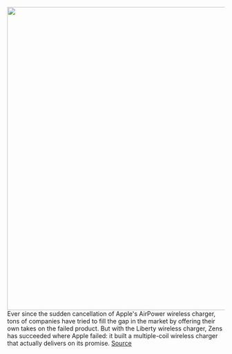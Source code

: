 <img src='https://cdn.vox-cdn.com/thumbor/JNS0iSQcyTLDEN_XmgUkhtexjNM=/0x0:2040x1360/1200x800/filters:focal(857x517:1183x843)/cdn.vox-cdn.com/uploads/chorus_image/image/66753358/cgartenberg_200424_3990_0005.0.jpg' width='700px' /><br/>
Ever since the sudden cancellation of Apple's AirPower wireless charger, tons of companies have tried to fill the gap in the market by offering their own takes on the failed product. But with the Liberty wireless charger, Zens has succeeded where Apple failed: it built a multiple-coil wireless charger that actually delivers on its promise.
<a href='https://www.theverge.com/21242641/zens-liberty-review-wireless-charger-apple-airpower-coils-qi-charging-price'> Source <a/>